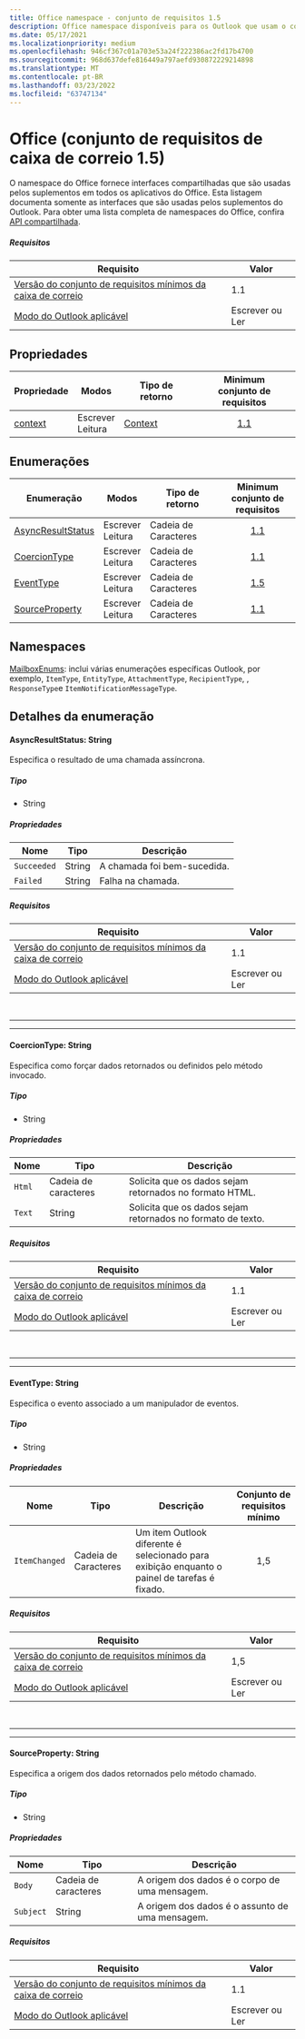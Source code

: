 ```yaml
---
title: Office namespace - conjunto de requisitos 1.5
description: Office namespace disponíveis para os Outlook que usam o conjunto de requisitos da API de Caixa de Correio 1.5.
ms.date: 05/17/2021
ms.localizationpriority: medium
ms.openlocfilehash: 946cf367c01a703e53a24f222386ac2fd17b4700
ms.sourcegitcommit: 968d637defe816449a797aefd930872229214898
ms.translationtype: MT
ms.contentlocale: pt-BR
ms.lasthandoff: 03/23/2022
ms.locfileid: "63747134"
---
```

# <a name="office-mailbox-requirement-set-15"></a>Office (conjunto de requisitos de caixa de correio 1.5)

O namespace do Office fornece interfaces compartilhadas que são usadas pelos suplementos em todos os aplicativos do Office. Esta listagem documenta somente as interfaces que são usadas pelos suplementos do Outlook. Para obter uma lista completa de namespaces do Office, confira [API compartilhada](/javascript/api/office?view=outlook-js-1.5&preserve-view=true).

##### <a name="requirements"></a>Requisitos

|Requisito| Valor|
|---|---|
|[Versão do conjunto de requisitos mínimos da caixa de correio](../../requirement-sets/outlook-api-requirement-sets.md)| 1.1|
|[Modo do Outlook aplicável](../../../outlook/outlook-add-ins-overview.md#extension-points)| Escrever ou Ler|

## <a name="properties"></a>Propriedades

| Propriedade | Modos | Tipo de retorno | Minimum<br>conjunto de requisitos |
|---|---|---|:---:|
| [context](office.context.md) | Escrever<br>Leitura | [Context](/javascript/api/office/office.context?view=outlook-js-1.5&preserve-view=true) | [1.1](../requirement-set-1.1/outlook-requirement-set-1.1.md) |

## <a name="enumerations"></a>Enumerações

| Enumeração | Modos | Tipo de retorno | Minimum<br>conjunto de requisitos |
|---|---|---|:---:|
| [AsyncResultStatus](#asyncresultstatus-string) | Escrever<br>Leitura | Cadeia de Caracteres | [1.1](../requirement-set-1.1/outlook-requirement-set-1.1.md) |
| [CoercionType](#coerciontype-string) | Escrever<br>Leitura | Cadeia de Caracteres | [1.1](../requirement-set-1.1/outlook-requirement-set-1.1.md) |
| [EventType](#eventtype-string) | Escrever<br>Leitura | Cadeia de Caracteres | [1.5](../requirement-set-1.5/outlook-requirement-set-1.5.md) |
| [SourceProperty](#sourceproperty-string) | Escrever<br>Leitura | Cadeia de Caracteres | [1.1](../requirement-set-1.1/outlook-requirement-set-1.1.md) |

## <a name="namespaces"></a>Namespaces

[MailboxEnums](/javascript/api/outlook/office.mailboxenums.attachmentcontentformat?view=outlook-js-1.5&preserve-view=true): inclui várias enumerações específicas Outlook, por exemplo, `ItemType`, `EntityType`, `AttachmentType`, `RecipientType`, , `ResponseType`e `ItemNotificationMessageType`.

## <a name="enumeration-details"></a>Detalhes da enumeração

#### <a name="asyncresultstatus-string"></a>AsyncResultStatus: String

Especifica o resultado de uma chamada assíncrona.

##### <a name="type"></a>Tipo

*   String

##### <a name="properties"></a>Propriedades

|Nome| Tipo| Descrição|
|---|---|---|
|`Succeeded`| String|A chamada foi bem-sucedida.|
|`Failed`| String|Falha na chamada.|

##### <a name="requirements"></a>Requisitos

|Requisito| Valor|
|---|---|
|[Versão do conjunto de requisitos mínimos da caixa de correio](../../requirement-sets/outlook-api-requirement-sets.md)| 1.1|
|[Modo do Outlook aplicável](../../../outlook/outlook-add-ins-overview.md#extension-points)| Escrever ou Ler|

<br>

---
---

#### <a name="coerciontype-string"></a>CoercionType: String

Especifica como forçar dados retornados ou definidos pelo método invocado.

##### <a name="type"></a>Tipo

*   String

##### <a name="properties"></a>Propriedades

|Nome| Tipo| Descrição|
|---|---|---|
|`Html`| Cadeia de caracteres|Solicita que os dados sejam retornados no formato HTML.|
|`Text`| String|Solicita que os dados sejam retornados no formato de texto.|

##### <a name="requirements"></a>Requisitos

|Requisito| Valor|
|---|---|
|[Versão do conjunto de requisitos mínimos da caixa de correio](../../requirement-sets/outlook-api-requirement-sets.md)| 1.1|
|[Modo do Outlook aplicável](../../../outlook/outlook-add-ins-overview.md#extension-points)| Escrever ou Ler|

<br>

---
---

#### <a name="eventtype-string"></a>EventType: String

Especifica o evento associado a um manipulador de eventos.

##### <a name="type"></a>Tipo

*   String

##### <a name="properties"></a>Propriedades

| Nome | Tipo | Descrição | Conjunto de requisitos mínimo |
|---|---|---|:---:|
|`ItemChanged`| Cadeia de Caracteres | Um item Outlook diferente é selecionado para exibição enquanto o painel de tarefas é fixado. | 1,5 |

##### <a name="requirements"></a>Requisitos

|Requisito| Valor|
|---|---|
|[Versão do conjunto de requisitos mínimos da caixa de correio](../../requirement-sets/outlook-api-requirement-sets.md)| 1,5 |
|[Modo do Outlook aplicável](../../../outlook/outlook-add-ins-overview.md#extension-points)| Escrever ou Ler |

<br>

---
---

#### <a name="sourceproperty-string"></a>SourceProperty: String

Especifica a origem dos dados retornados pelo método chamado.

##### <a name="type"></a>Tipo

*   String

##### <a name="properties"></a>Propriedades

|Nome| Tipo| Descrição|
|---|---|---|
|`Body`| Cadeia de caracteres|A origem dos dados é o corpo de uma mensagem.|
|`Subject`| String|A origem dos dados é o assunto de uma mensagem.|

##### <a name="requirements"></a>Requisitos

|Requisito| Valor|
|---|---|
|[Versão do conjunto de requisitos mínimos da caixa de correio](../../requirement-sets/outlook-api-requirement-sets.md)| 1.1|
|[Modo do Outlook aplicável](../../../outlook/outlook-add-ins-overview.md#extension-points)| Escrever ou Ler|
